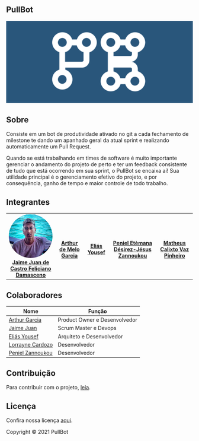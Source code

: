 ## PullBot

<img src="imagens/logo.png" width="auto" height="auto">

## Sobre
Consiste em um bot de produtividade ativado no git a cada fechamento de milestone te dando um apanhado geral da atual sprint e realizando automaticamente um Pull Request. 

Quando se está trabalhando em times de software é muito importante gerenciar o andamento do projeto de perto e ter um feedback consistente de tudo que está ocorrendo em sua sprint, o PullBot se encaixa aí! Sua utilidade principal é o gerenciamento efetivo do projeto, e por consequência, ganho de tempo e maior controle de todo trabalho.

## Integrantes
<table>
    <tr>
        <td align="center"><a href="https://github.com/JaimeJuan11"><img onmouseover="opaqImg(this)" onmouseout="normalImg(this)" style="border-radius: 50%;" src="imagens/jaime.jpg" width="200px;" alt=""/><br /><b>Jaime Juan de Castro Feliciano Damasceno</b></a><br /><a href="https://github.com/JaimeJuan11"></a></td>
        <td align="center"><a href="https://github.com/ArthurMeloG"><img onmouseover="opaqImg(this)" onmouseout="normalImg(this)" style="border-radius: 50%;" src="" width="200px;" alt=""/><br /><b>Arthur de Melo Garcia</b></a><br /><a href="https://github.com/ArthurMeloG"></a></td>
        <td align="center"><a href="https://github.com/eliasyousef00"><img onmouseover="opaqImg(this)" onmouseout="normalImg(this)" style="border-radius: 50%;" src="" width="200px;" alt=""/><br /><b>Eliás Yousef</b></a><br /><a href="https://github.com/eliasyousef00"></a></td>
        <td align="center"><a href="https://github.com/zpeniel09"><img onmouseover="opaqImg(this)" onmouseout="normalImg(this)"style="border-radius: 50%;" src="" width="200px;" alt=""/><br /><b>Peniel Etèmana Désirez-Jésus Zannoukou</b></a><br /><a href="https://github.com/zpeniel09"></a></td>
        <td align="center"><a href="https://github.com/LorrayneCardozo"><img onmouseover="opaqImg(this)" onmouseout="normalImg(this)" style="border-radius: 50%;" src="" width="200px;" alt=""/><br /><b>Matheus Calixto Vaz Pinheiro</b></a><br /><a href="https://github.com/LorrayneCardozo"></a></td>
    </tr>
    <script>
    function opaqImg(x) {
        x.style.opacity = "50%";
    }
    function normalImg(x) {
        x.style.opacity = "100%";
    }
    </script>
</table>

## Colaboradores
|Nome|  Função| 
|----|--------|
[Arthur Garcia](https://github.com/ArthurMeloG)| Product Owner e Desenvolvedor|
[Jaime Juan](https://github.com/JaimeJuan11)| Scrum Master e Devops|
[Eliás Yousef](https://github.com/ingridSCarvalho)| Arquiteto e Desenvolvedor|
[Lorrayne Cardozo](https://github.com/LorrayneCardozo)| Desenvolvedor|
[Peniel Zannoukou](https://github.com/eliasyousef00)| Desenvolvedor|
## Contribuição

Para contribuir com o projeto, [leia](https://github.com/fga-eps-mds/PullBot/blob/master/CONTRIBUTING.md).

## Licença
Confira nossa licença [aqui](https://github.com/fga-eps-mds/PullBot/blob/master/LICENSE).

Copyright &copy; 2021 PullBot
